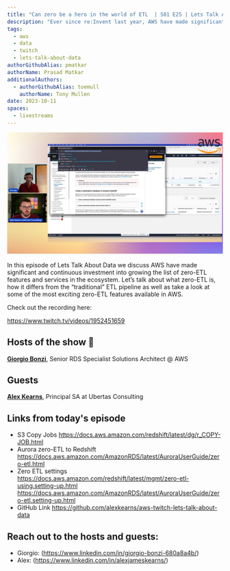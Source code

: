 ```yaml
---
title: "Can zero be a hero in the world of ETL  | S01 E25 | Lets Talk About Data Show"
description: "Ever since re:Invent last year, AWS have made significant and continuous investment into growing the list of zero-ETL features and services in the ecosystem. Let’s talk about what zero-ETL is, how it differs from the “traditional” ETL pipeline as well as take a look at some of the most exciting zero-ETL features available in AWS."
tags:
  - aws
  - data
  - twitch
  - lets-talk-about-data
authorGithubAlias: pmatkar
authorName: Prasad Matkar
additionalAuthors: 
  - authorGithubAlias: toemull
    authorName: Tony Mullen
date: 2023-10-11
spaces:
  - livestreams
---
```


![Screenshot from the stream or an image related to the topic](images/show25.jpg)

In this episode of Lets Talk About Data we discuss AWS have made significant and continuous investment into growing the list of zero-ETL features and services in the ecosystem. Let’s talk about what zero-ETL is, how it differs from the “traditional” ETL pipeline as well as take a look at some of the most exciting zero-ETL features available in AWS.

Check out the recording here:

https://www.twitch.tv/videos/1952451659

## Hosts of the show 🎤

[**Giorgio Bonzi**](https://www.linkedin.com/in/giorgio-bonzi-680a8a4b/), Senior RDS Specialist Solutions Architect @ AWS

## Guests

[**Alex Kearns**](https://www.linkedin.com/in/alexjameskearns/), Principal SA at Ubertas Consulting 

## Links from today's episode

* S3 Copy Jobs https://docs.aws.amazon.com/redshift/latest/dg/r_COPY-JOB.html
* Aurora zero-ETL to Redshift https://docs.aws.amazon.com/AmazonRDS/latest/AuroraUserGuide/zero-etl.html
* Zero ETL settings https://docs.aws.amazon.com/redshift/latest/mgmt/zero-etl-using.setting-up.html 
                    https://docs.aws.amazon.com/AmazonRDS/latest/AuroraUserGuide/zero-etl.setting-up.html
* GitHub Link https://github.com/alexkearns/aws-twitch-lets-talk-about-data


## Reach out to the hosts and guests:

- Giorgio: (https://www.linkedin.com/in/giorgio-bonzi-680a8a4b/)
- Alex: (https://www.linkedin.com/in/alexjameskearns/)
